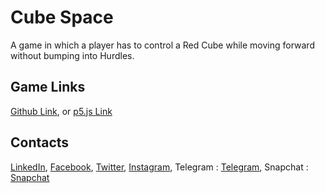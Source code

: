 # Cube Space
A game in which a player has to control a Red Cube while moving forward without bumping into Hurdles.

## Game Links

[Github Link](https://ahmedazhar05.github.io/cube-space), or
[p5.js Link](http://bit.do/cube_space)
            
## Contacts

[LinkedIn](https://www.linkedin.com/in/mohammed-azhar-ahmed-4006601b2), [Facebook](https://fb.me/ahmedazhar05), [Twitter](https://twitter.com/ahmedazhar05), [Instagram](https://instagram.com/ahmedazhar05), Telegram : [Telegram](https://t.me/ahmedazhar05), Snapchat : [Snapchat](https://snapchat.com/add/ahmedazhar05)
